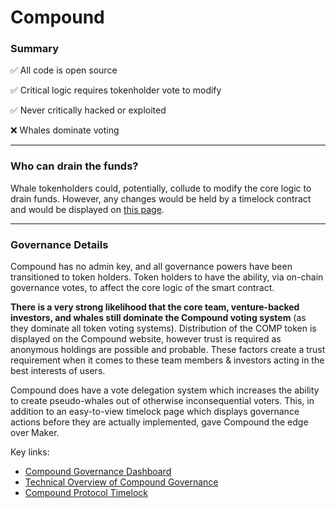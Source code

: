 # Compound

### Summary

✅ All code is open source

✅ Critical logic requires tokenholder vote to modify

✅ Never critically hacked or exploited

❌ Whales dominate voting

***

### Who can drain the funds?

Whale tokenholders could, potentially, collude to modify the core logic to drain funds. However, any changes would be held by a timelock contract and would be displayed on [this page](https://app.compound.finance/timelock).

***

### **Governance Details**

Compound has no admin key, and all governance powers have been transitioned to token holders. Token holders to have the ability, via on-chain governance votes, to affect the core logic of the smart contract.

**There is a very strong likelihood that the core team, venture-backed investors, and whales still dominate the Compound voting system** \(as they dominate all token voting systems\). Distribution of the COMP token is displayed on the Compound website, however trust is required as anonymous holdings are possible and probable. These factors create a trust requirement when it comes to these team members & investors acting in the best interests of users.

Compound does have a vote delegation system which increases the ability to create pseudo-whales out of otherwise inconsequential voters. This, in addition to an easy-to-view timelock page which displays governance actions before they are actually implemented, gave Compound the edge over Maker.

Key links:

* [Compound Governance Dashboard](https://compound.finance/governance)
* [Technical Overview of Compound Governance](https://compound.finance/docs/governance#introduction)
* [Compound Protocol Timelock](https://app.compound.finance/timelock)

